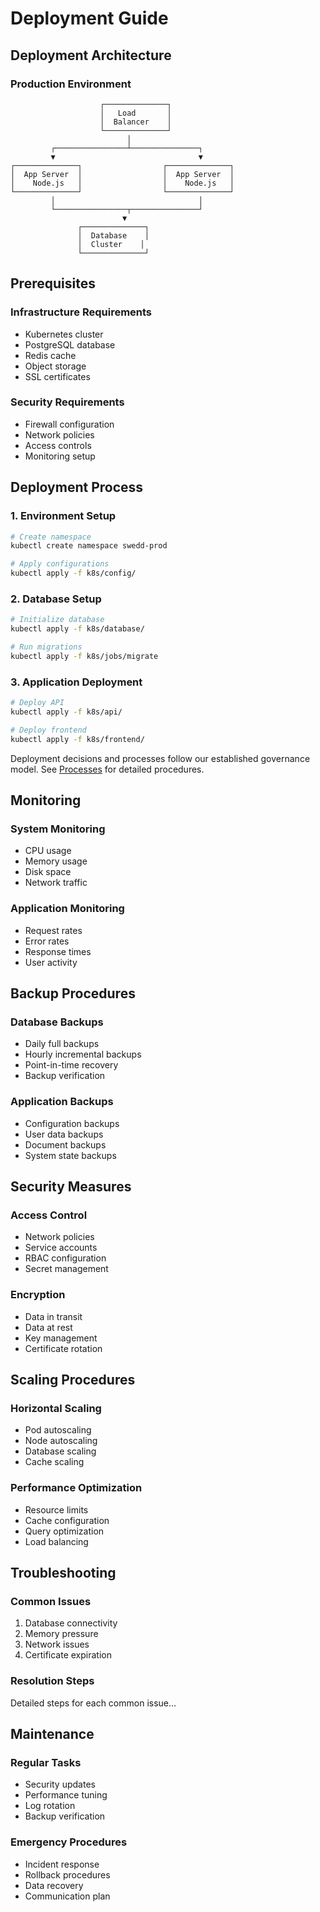 # Deployment Guide

## Deployment Architecture

### Production Environment
```ascii
                    ┌──────────────┐
                    │   Load       │
                    │  Balancer    │
                    └──────────────┘
                          │
         ┌────────────────┴───────────────┐
         ▼                                ▼
┌──────────────┐                  ┌──────────────┐
│  App Server  │                  │  App Server  │
│    Node.js   │                  │    Node.js   │
└──────────────┘                  └──────────────┘
         │                                │
         └────────────────┬───────────────┘
                         ▼
               ┌──────────────┐
               │  Database    │
               │  Cluster    │
               └──────────────┘
```

## Prerequisites

### Infrastructure Requirements
- Kubernetes cluster
- PostgreSQL database
- Redis cache
- Object storage
- SSL certificates

### Security Requirements
- Firewall configuration
- Network policies
- Access controls
- Monitoring setup

## Deployment Process

### 1. Environment Setup
```bash
# Create namespace
kubectl create namespace swedd-prod

# Apply configurations
kubectl apply -f k8s/config/
```

### 2. Database Setup
```bash
# Initialize database
kubectl apply -f k8s/database/

# Run migrations
kubectl apply -f k8s/jobs/migrate
```

### 3. Application Deployment
```bash
# Deploy API
kubectl apply -f k8s/api/

# Deploy frontend
kubectl apply -f k8s/frontend/
```

Deployment decisions and processes follow our established governance model. See [Processes](../governance/PROCESSES.md) for detailed procedures.

## Monitoring

### System Monitoring
- CPU usage
- Memory usage
- Disk space
- Network traffic

### Application Monitoring
- Request rates
- Error rates
- Response times
- User activity

## Backup Procedures

### Database Backups
- Daily full backups
- Hourly incremental backups
- Point-in-time recovery
- Backup verification

### Application Backups
- Configuration backups
- User data backups
- Document backups
- System state backups

## Security Measures

### Access Control
- Network policies
- Service accounts
- RBAC configuration
- Secret management

### Encryption
- Data in transit
- Data at rest
- Key management
- Certificate rotation

## Scaling Procedures

### Horizontal Scaling
- Pod autoscaling
- Node autoscaling
- Database scaling
- Cache scaling

### Performance Optimization
- Resource limits
- Cache configuration
- Query optimization
- Load balancing

## Troubleshooting

### Common Issues
1. Database connectivity
2. Memory pressure
3. Network issues
4. Certificate expiration

### Resolution Steps
Detailed steps for each common issue...

## Maintenance

### Regular Tasks
- Security updates
- Performance tuning
- Log rotation
- Backup verification

### Emergency Procedures
- Incident response
- Rollback procedures
- Data recovery
- Communication plan

